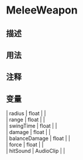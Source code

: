 # MeleeWeapon
## 描述

## 用法

## 注释

## 变量
| radius  | float |  |  
| range  | float |  |  
| swingTime  | float |  |  
| damage  | float |  |  
| balanceDamage  | float |  |  
| force  | float |  |  
| hitSound | AudioClip |  |  
